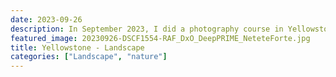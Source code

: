 ```yaml
---
date: 2023-09-26
description: In September 2023, I did a photography course in Yellowstone. Here are some of the photos I took during this incredible week.
featured_image: 20230926-DSCF1554-RAF_DxO_DeepPRIME_NeteteForte.jpg
title: Yellowstone - Landscape
categories: ["Landscape", "nature"]
---
```

